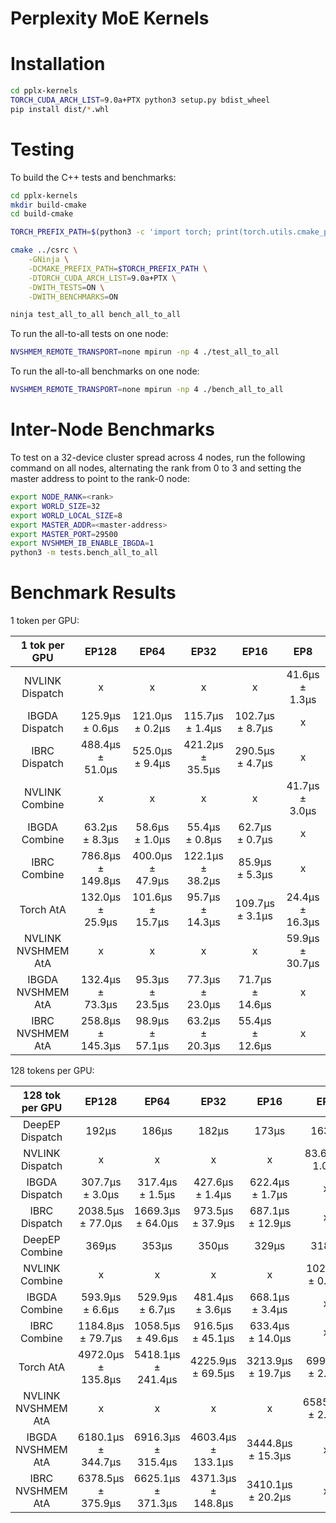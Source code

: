 Perplexity MoE Kernels
==========

# Installation

```bash
cd pplx-kernels
TORCH_CUDA_ARCH_LIST=9.0a+PTX python3 setup.py bdist_wheel
pip install dist/*.whl
```

# Testing

To build the C++ tests and benchmarks:

```bash
cd pplx-kernels
mkdir build-cmake
cd build-cmake

TORCH_PREFIX_PATH=$(python3 -c 'import torch; print(torch.utils.cmake_prefix_path)')

cmake ../csrc \
    -GNinja \
    -DCMAKE_PREFIX_PATH=$TORCH_PREFIX_PATH \
    -DTORCH_CUDA_ARCH_LIST=9.0a+PTX \
    -DWITH_TESTS=ON \
    -DWITH_BENCHMARKS=ON

ninja test_all_to_all bench_all_to_all
```

To run the all-to-all tests on one node:

```bash
NVSHMEM_REMOTE_TRANSPORT=none mpirun -np 4 ./test_all_to_all
```


To run the all-to-all benchmarks on one node:

```bash
NVSHMEM_REMOTE_TRANSPORT=none mpirun -np 4 ./bench_all_to_all
```


# Inter-Node Benchmarks

To test on a 32-device cluster spread across 4 nodes, run the following command on all nodes, alternating the rank from 0 to 3 and setting the master address to point to the rank-0 node:

```bash
export NODE_RANK=<rank>
export WORLD_SIZE=32
export WORLD_LOCAL_SIZE=8
export MASTER_ADDR=<master-address>
export MASTER_PORT=29500
export NVSHMEM_IB_ENABLE_IBGDA=1
python3 -m tests.bench_all_to_all
```

# Benchmark Results

1 token per GPU:

|    1 tok per GPU   |       EP128       |       EP64       |       EP32       |       EP16       |       EP8       |
|:------------------:|:-----------------:|:----------------:|:----------------:|:----------------:|:---------------:|
|   NVLINK Dispatch  | x                 | x                | x                | x                | 41.6μs ±  1.3μs |
|   IBGDA Dispatch   | 125.9μs ±  0.6μs  | 121.0μs ±  0.2μs | 115.7μs ±  1.4μs | 102.7μs ±  8.7μs | x               |
|    IBRC Dispatch   | 488.4μs ± 51.0μs  | 525.0μs ±  9.4μs | 421.2μs ± 35.5μs | 290.5μs ±  4.7μs | x               |
|   NVLINK Combine   | x                 | x                | x                | x                | 41.7μs ±  3.0μs |
|    IBGDA Combine   | 63.2μs ±  8.3μs   | 58.6μs ±  1.0μs  | 55.4μs ±  0.8μs  | 62.7μs ±  0.7μs  | x               |
|    IBRC Combine    | 786.8μs ± 149.8μs | 400.0μs ± 47.9μs | 122.1μs ± 38.2μs | 85.9μs ±  5.3μs  | x               |
|      Torch AtA     | 132.0μs ± 25.9μs  | 101.6μs ± 15.7μs | 95.7μs ± 14.3μs  | 109.7μs ±  3.1μs | 24.4μs ± 16.3μs |
| NVLINK NVSHMEM AtA | x                 | x                | x                | x                | 59.9μs ± 30.7μs |
|  IBGDA NVSHMEM AtA | 132.4μs ± 73.3μs  | 95.3μs ± 23.5μs  | 77.3μs ± 23.0μs  | 71.7μs ± 14.6μs  | x               |
|  IBRC NVSHMEM AtA  | 258.8μs ± 145.3μs | 98.9μs ± 57.1μs  | 63.2μs ± 20.3μs  | 55.4μs ± 12.6μs  | x               |


128 tokens per GPU:

|   128 tok per GPU  |        EP128       |        EP64        |        EP32        |        EP16       |        EP8        |
|:------------------:|:------------------:|:------------------:|:------------------:|:-----------------:|:-----------------:|
|   DeepEP Dispatch  | 192μs              | 186μs              | 182μs              | 173μs             | 163μs             |
|   NVLINK Dispatch  | x                  | x                  | x                  | x                 | 83.6μs ±  1.0μs   |
|   IBGDA Dispatch   | 307.7μs ±  3.0μs   | 317.4μs ±  1.5μs   | 427.6μs ±  1.4μs   | 622.4μs ±  1.7μs  | x                 |
|    IBRC Dispatch   | 2038.5μs ± 77.0μs  | 1669.3μs ± 64.0μs  | 973.5μs ± 37.9μs   | 687.1μs ± 12.9μs  | x                 |
|   DeepEP Combine   | 369μs              | 353μs              | 350μs              | 329μs             | 318μs             |
|   NVLINK Combine   | x                  | x                  | x                  | x                 | 102.3μs ±  0.6μs  |
|    IBGDA Combine   | 593.9μs ±  6.6μs   | 529.9μs ±  6.7μs   | 481.4μs ±  3.6μs   | 668.1μs ±  3.4μs  | x                 |
|    IBRC Combine    | 1184.8μs ± 79.7μs  | 1058.5μs ± 49.6μs  | 916.5μs ± 45.1μs   | 633.4μs ± 14.0μs  | x                 |
|      Torch AtA     | 4972.0μs ± 135.8μs | 5418.1μs ± 241.4μs | 4225.9μs ± 69.5μs  | 3213.9μs ± 19.7μs | 699.9μs ±  2.2μs  |
| NVLINK NVSHMEM AtA | x                  | x                  | x                  | x                 | 6585.3μs ±  2.4μs |
|  IBGDA NVSHMEM AtA | 6180.1μs ± 344.7μs | 6916.3μs ± 315.4μs | 4603.4μs ± 133.1μs | 3444.8μs ± 15.3μs | x                 |
|  IBRC NVSHMEM AtA  | 6378.5μs ± 375.9μs | 6625.1μs ± 371.3μs | 4371.3μs ± 148.8μs | 3410.1μs ± 20.2μs | x                 |
